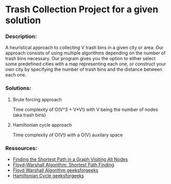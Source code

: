 <h1>Trash Collection Project for a given solution</h1>
<h3>Description:</h3>
<p>A heuristical approach to collecting V trash bins in a given city or area.
Our approach consists of using multiple algorithms depending on the number of trash bins necessary.
Our program gives you the option to either select some predefined cities with a map representing each one, or construct your own city by specifying the number of trash bins and the distance between each one.</p>
<h3>Solutions:</h3>
<ol>
  <li>Brute forcing approach</li>
  <p>Time complexity of O(V^3 + V*V!) with V being the number of nodes (aka trash bins)</p>
  <li>Hamiltonian cycle approach</li>
  <p>Time complexity of O(V!) with a O(V) auxilary space</p>
</ol>
<h3>Ressources:</h3>
<ul>
  <li><a href="https://www.baeldung.com/cs/shortest-path-visiting-all-nodes">Finding the Shortest Path in a Graph Visiting All Nodes</a></li>
  <li><a href="https://www.baeldung.com/cs/floyd-warshall-shortest-path">Floyd-Warshall Algorithm: Shortest Path Finding</a></li>
  <li><a href="https://www.geeksforgeeks.org/floyd-warshall-algorithm-dp-16/">Floyd Warshall Algorithm geeksforgeeks</a></li>
  <li><a href="https://www.geeksforgeeks.org/traveling-salesman-problem-tsp-implementation/">Hamiltonian Cycle geeksforgeeks</a></li>
</ul>
